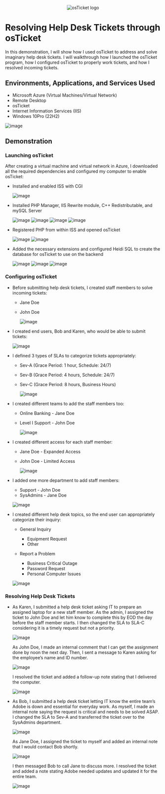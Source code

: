 <p align="center">
<img src="https://i.imgur.com/Clzj7Xs.png" alt="osTicket logo"/>
</p>

<h1>Resolving Help Desk Tickets through osTicket</h1>
In this demonstration, I will show how I used osTicket to address and solve imaginary help desk tickets. I will walkthrough how I launched the osTicket program, how I configured osTicket to properly work tickets, and how I resolved incoming tickets. 


<h2>Environments, Applications, and Services Used </h2>

- Microsoft Azure (Virtual Machines/Virtual Network)
- Remote Desktop
- osTicket
- Internet Information Services (IIS)
- Windows 10Pro (22H2)
  
![image](https://github.com/user-attachments/assets/c515076c-c86c-46ee-9388-cbd71a678138)



<h2>Demonstration</h2>

<h3>Launching osTicket</h3>
<p>
After creating a virtual machine and virtual network in Azure, I downloaded all the required dependencies and configured my computer to enable osTicket: 

  - Installed and enabled ISS with CGI

    ![image](https://github.com/user-attachments/assets/da13da80-d4ab-48ff-8dbf-47ec86dd12b7)


  - Installed PHP Manager, IIS Rewrite module, C++ Redistributable, and mySQL Server

    ![image](https://github.com/user-attachments/assets/5af370a6-b868-4e25-9f8c-ab1f63748d5e)
    ![image](https://github.com/user-attachments/assets/8565ff6a-9acc-44e7-a1e1-6e09fa86b6fa)
    ![image](https://github.com/user-attachments/assets/85a92347-995a-4c91-962d-6e9e5ff4229b)
    ![image](https://github.com/user-attachments/assets/2998525b-39e2-41f1-ba43-e584b4264f5b)

  - Registered PHP from within ISS and opened osTicket

    ![image](https://github.com/user-attachments/assets/f31b8f56-c2f8-4872-8627-339b72d8e259)
    ![image](https://github.com/user-attachments/assets/951d6ed7-38c6-4f0a-9d1f-62780c59f5c3)

  - Added the necessary extensions and configured Heidi SQL to create the database for osTicket to use on the backend

    ![image](https://github.com/user-attachments/assets/18c173ce-b9ce-49a7-8d97-a8c5e70b03a7)
    ![image](https://github.com/user-attachments/assets/854b0d62-c81c-47b3-a9c2-d3777c7da69e)
    ![image](https://github.com/user-attachments/assets/1b4afc16-986a-42bf-81df-c9bd44eb185b)

<h3>Configuring osTicket</h3>

  - Before submitting help desk tickets, I created staff members to solve incoming tickets:
    - Jane Doe
    - John Doe
      
      ![image](https://github.com/user-attachments/assets/d78cc230-9066-4d11-9d77-51c1819fa44f)

  - I created end users, Bob and Karen, who would be able to submit tickets:

      ![image](https://github.com/user-attachments/assets/2c67ab83-f769-432e-815c-7e8f1ac23677)

  - I defined 3 types of SLAs to categorize tickets appropriately:
      - Sev-A (Grace Period: 1 hour, Schedule: 24/7)
      - Sev-B (Grace Period: 4 hours, Schedule: 24/7)
      - Sev-C (Grace Period: 8 hours, Business Hours)

        ![image](https://github.com/user-attachments/assets/5928aec6-9a5f-4ecf-a44b-ecac54e78443)
   
  - I created different teams to add the staff members too:
      - Online Banking - Jane Doe
      - Level I Support - John Doe

        ![image](https://github.com/user-attachments/assets/5faf5950-9f8b-4be1-aac3-5f8ed2f660cf)

  - I created different access for each staff member:
      - Jane Doe - Expanded Access
      - John Doe - Limited Access

        ![image](https://github.com/user-attachments/assets/e27a7802-4962-4b1e-88e7-d7ec98d1b3b0)

  - I added one more department to add staff members:
      - Support - John Doe
      - SysAdmins - Jane Doe
        
      ![image](https://github.com/user-attachments/assets/1ea8de38-a7ab-40e8-8619-455cb93b4750)

   
  - I created different help desk topics, so the end user can appropriately categorize their inquiry:
      - General Inquiry
          - Equipment Request
          - Other

      - Report a Problem
          - Business Critical Outage
          - Password Request
          - Personal Computer Issues

      ![image](https://github.com/user-attachments/assets/4cced860-8519-4b2e-a64b-19d725b1f540)

<h3>Resolving Help Desk Tickets</h3>

  - As Karen, I submitted a help desk ticket asking IT to prepare an assigned laptop for a new staff member. As the admin, I assigned the ticket to John Doe and let him know to complete this by EOD the day before the staff member starts. I then     changed the SLA to SLA-C considering it is a timely request but not a priority.
    
    ![image](https://github.com/user-attachments/assets/78ef4317-3d3a-42c2-8357-b7b6f3e124c7)


    As John Doe, I made an internal comment that I can get the assignment done by noon the next day. Then, I sent a message to Karen asking for the employee’s name and ID number.

    ![image](https://github.com/user-attachments/assets/a5592a69-3858-4c40-aad3-6273ea6d2fea)

    I resolved the ticket and added a follow-up note stating that I delivered the computer.

    ![image](https://github.com/user-attachments/assets/10757f3d-cfc4-4f77-8e41-b1714ba34fac)

  - As Bob, I submitted a help desk ticket letting IT know the entire team’s Adobe is down and essential for everyday work. As myself, I made an internal note saying the request is critical and needs to be solved ASAP. I changed the SLA to Sev-A and transferred the ticket over to the SysAdmins department.

    ![image](https://github.com/user-attachments/assets/ad8affe7-4c19-4dab-a8e4-3d011944bcc7)

    As Jane Doe, I assigned the ticket to myself and added an internal note that I would contact Bob shortly.

    ![image](https://github.com/user-attachments/assets/59a901c3-94da-48ae-874c-1eb308618efb)

    I then messaged Bob to call Jane to discuss more. I resolved the ticket and added a note stating Adobe needed updates and updated it for the entire team.

    ![image](https://github.com/user-attachments/assets/231fa9f3-9931-4e82-b83b-10500e4ef1ea)

</p>
<br />
